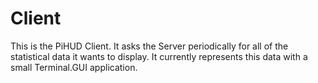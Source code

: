 # Client
This is the PiHUD Client. It asks the Server periodically for all of the statistical data it wants to display. It currently represents this data with a small Terminal.GUI application.
